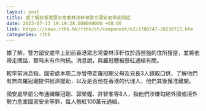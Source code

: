 ```yaml
---
layout: post
title: 據了解前香港眾志常委林淳軒被警方國安處帶走問話
date: 2023-07-13 19:19:28.000000000 +08:00
link: https://news.rthk.hk/rthk/ch/component/k2/1708747-20230713.htm
categories: rthk
---
```


據了解，警方國安處早上到前香港眾志常委林淳軒位於西營盤的住所搜屋，並將他帶走問話，暫時未有作拘捕。消息說，與羅冠聰被懸紅通緝有關。

較早前消息指，國安處本周二亦曾帶走羅冠聰父母及兄長3人錄取口供，了解他們有無向羅冠聰提供經濟援助，以及是否他在香港的代理人，他們其後獲准離開。

國安處早前公布通緝羅冠聰、郭榮鏗、許智峯等8人，指他們涉嫌勾結外國或境外勢力危害國家安全等罪，每人懸紅100萬元通緝。
